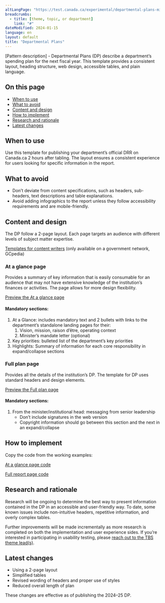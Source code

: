 ```yaml
---
altLangPage: "https://test.canada.ca/experimental/departmental-plans-ministeriels/pm-modele-de-contenu.html"
breadcrumbs:
  - title: [theme, topic, or department]
    link: "#"
dateModified: 2024-01-15
language: en
layout: default
title: "Departmental Plans"
---
```


<link rel="stylesheet" type="text/css" href="departmental-plans-ministeriels/css/theme.min.css" />
<div class="mwsgeneric-base-html parbase section">
  <p>[Pattern description] - Departmental Plans (DP) describe a department&rsquo;s spending plan for the next fiscal year. This template provides a consistent layout, heading structure, web design, accessible tables, and plain language.</p>
  <section>
    <h2>On this page</h2>
    <ul>
      <li><a href="#toc01">When to use </a></li>
      <li><a href="#toc02">What to avoid </a></li>
      <li><a href="#toc03">Content and design </a></li>
      <li><a href="#toc04">How to implement </a></li>
      <li><a href="#toc05">Research and rationale</a></li>
      <li><a href="#toc06">Latest changes </a></li>
    </ul>
  </section>
  <section>
    <h2 id="toc01">When to use </h2>
    <p>Use this template for publishing your department’s official DRR on Canada.ca 2 hours after tabling. The layout ensures a consistent experience for users looking for specific information in the report.</p>
</section>
  <section>
    <h2 id="toc02">What to avoid </h2>
    <ul>
    <li>Don&rsquo;t deviate from content specifications, such as headers, sub-headers, text descriptions and table explanations. </li>
    <li>Avoid adding infographics to the report unless they follow accessibility requirements and are mobile-friendly.</li>
    </ul>
</section>
  <section>
    <h2 id="toc03">Content and design</h2>
    <p>The DP follow a 2-page layout. Each page targets an audience with different levels of subject matter expertise. </p>
    <p><a class="btn btn-primary btn-lg" href="https://www.gcpedia.gc.ca/wiki/Part_III_Estimates_Portal#2024-25_Departmental_Plan">Templates  for content writers</a> (only available on a government network, GCpedia)</p>
<section>
      <h3>At a glance page</h3>
      <p>Provides a summary of key information that is easily consumable for an audience that may not have extensive knowledge of the institution&rsquo;s finances or activities. The page allows for more design flexibility. </p>
<p><a class="btn btn-default" href="https://test.canada.ca/experimental/departmental-plans-ministeriels/dp-at-glance.html" role="button">Preview the At a glance page</a></p>
    <section><h4>Mandatory sections:</h4>
    <ol>
      <li>At a Glance: includes mandatory  text and 2 bullets with links to the department&rsquo;s standalone landing pages for  their: 
        <ol class="lst-lwr-alph">
          <li>Vision, mission, raison d&rsquo;être, operating context</li>
          <li>Minister&rsquo;s mandate letter  (optional)</li>
        </ol>
      </li>
      <li>Key priorities: bulleted list  of the department&rsquo;s key priorities  </li>
      <li>Highlights: Summary of  information for each core responsibility in expand/collapse sections</li>
    </ol></section></section>
    <section>
      <h3>Full plan page</h3>
      <p>Provides all the details of the institution&rsquo;s DP. The template for DP uses standard headers and design elements.</p>
<p><a class="btn btn-default" href="https://test.canada.ca/experimental/departmental-plans-ministeriels/dp-full-page.html" role="button">Preview the Full plan page</a></p>
    <section><h4>Mandatory sections:</h4>
    <ol>
      <li>From the minister/institutional  head: messaging from senior leadership 
        <ul>
          <li>Don&rsquo;t include signatures in the  web version</li>
          <li>Copyright information should go  between this section and the next in an expand/collapse</li>
        </ul>
    </li>
    </ol></section></section>
  </section>
  <section>
    <h2 id="toc04">How to implement</h2>
    <p>Copy the code from the working examples:</p>
      <p><a class="btn btn-default btn-lg" href="https://github.com/gc-proto/experimental/blob/master/departmental-plans-ministeriels/dp-at-glance.md" role="button">At  a glance page code</a></p>
    <p><a class="btn btn-default btn-lg" href="https://github.com/gc-proto/experimental/blob/master/departmental-plans-ministeriels/dp-full-page.md" role="button">Full  report page code</a></p>
    <!--<p>Publishing and submitting  the content:</p>
      <p>The Word documents are to be saved as  PDFs and used for approvals and submitting to TBS.</p>
    <ol>
      <li>Review the Word documents for accessibility so they can be converted  properly to PDF for submitting to TBS and tabling in Parliament. </li>
      <li>To create the PDF: Save each page as a PDF, consolidate into a  single document and add a cover page with the required copyright information,  minister signature, ISSN, and Catalogue number.</li>
      <li>Be sure to follow up with your departmental colleagues responsible  for final content prior to finalizing the online version as TBS conducts a  quality check of the report and may request edits.</li>
      <li>Once content is confirmed as final, create the pages using the  working examples to ensure consistency across Canada.ca.</li>
    </ol>-->
  </section>
  <section>
    <h2 id="toc05">Research and rationale</h2>
    <p>Research will be ongoing to determine the best way to present information contained in the DP in an accessible and user-friendly way. To date, some known issues include non-intuitive headers, repetitive information, and overly complex tables.</p>
    <p>Further improvements will be made incrementally as more research is completed on both the implementation and user experience sides. If you&rsquo;re interested in participating in usability testing, please <a href="mailto:DAS.SCN@tbs-sct.gc.ca">reach out to the TBS theme lead(s)</a>.</p>
  </section>
  <section>
    <h2 id="toc06">Latest changes</h2>
    <ul>
      <li>Using a 2-page layout</li>
      <li>Simplified tables</li>
      <li>Revised wording of headers and proper use of styles</li>
      <li>Reduced overall length of plan</li>
    </ul>
    <p>These changes are effective as of publishing the 2024–25 DP.</p>
  </section>
</div>

